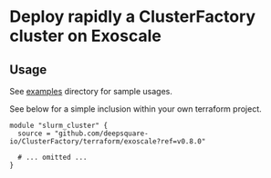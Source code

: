 # Deploy rapidly a ClusterFactory cluster on Exoscale

## Usage

See [examples](./examples/) directory for sample usages.

See below for a simple inclusion within your own terraform project.

```hcl
module "slurm_cluster" {
  source = "github.com/deepsquare-io/ClusterFactory/terraform/exoscale?ref=v0.8.0"

  # ... omitted ...
}
```
